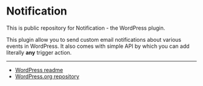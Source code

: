 # Notification

This is public repository for Notification - the WordPress plugin.

This plugin allow you to send custom email notifications about various events in WordPress. It also comes with simple API by which you can add literally **any** trigger action.

---

* [WordPress readme](https://github.com/Kubitomakita/Notification/blob/master/readme.txt)
* [WordPress.org repository](https://wordpress.org/plugins/notification/)
